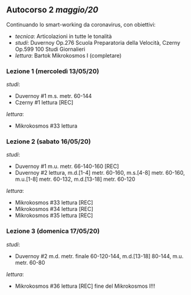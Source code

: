 ## Autocorso 2 *maggio/20*
Continuando lo smart-working da coronavirus, con obiettivi:

* *tecnica*: Articolazioni in tutte le tonalità
* *studi*: Duvernoy Op.276 Scuola Preparatoria della Velocità, Czerny Op.599 100 Studi Giornalieri
* *lettura*: Bartok Mikrokosmos I (completare)


### Lezione 1 (mercoledì 13/05/20)
*studi*:
* Duvernoy #1 m.s. metr. 60-144
* Czerny #1 lettura [REC]

*lettura*:
* Mikrokosmos #33 lettura


### Lezione 2 (sabato 16/05/20)
*studi*:
* Duvernoy #1 m.u. metr. 66-140-160 [REC]
* Duvernoy #2 lettura, m.d.[1-4] metr. 60-160, m.s.[4-8] metr. 60-160, m.u.[1-8] metr. 60-132, m.d.[13-18] metr. 60-120

*lettura*:
* Mikrokosmos #33 lettura [REC]
* Mikrokosmos #34 lettura [REC]
* Mikrokosmos #35 lettura [REC]


### Lezione 3 (domenica 17/05/20)
*studi*:
* Duvernoy #2 m.d. metr. finale 60-120-144, m.d.[13-18] 80-144, m.u. metr. 60-80

*lettura*:
* Mikrokosmos #36 lettura [REC] fine del Mikrokosmos I!!!
